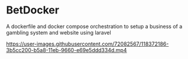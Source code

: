 # BetDocker
A dockerfile and docker compose orchestration to setup a business of a gambling system and website using laravel<br>

https://user-images.githubusercontent.com/72082567/118372186-3b5cc200-b5a8-11eb-9660-e69e5ddd334d.mp4

